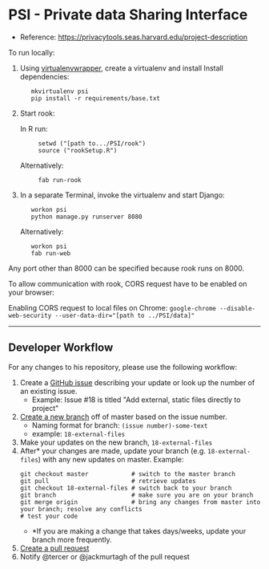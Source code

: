 # PSI - Private data Sharing Interface

- Reference: https://privacytools.seas.harvard.edu/project-description

To run locally:

1. Using [virtualenvwrapper](https://virtualenvwrapper.readthedocs.io/en/latest/), create a virtualenv and install Install dependencies: 

          mkvirtualenv psi
          pip install -r requirements/base.txt

2. Start rook:
  
      In R run: 

            setwd ("[path to.../PSI/rook")
            source ("rookSetup.R")

      Alternatively:

            fab run-rook
            
3. In a separate Terminal, invoke the virtualenv and start Django: 

          workon psi
          python manage.py runserver 8080

      Alternatively:

          workon psi
          fab run-web

Any port other than 8000 can be specified because rook runs on 8000. 

To allow communication with rook, CORS request have to be enabled on your browser:

Enabling CORS request to local files on Chrome:
`google-chrome --disable-web-security --user-data-dir="[path to ../PSI/data]"`

---

## Developer Workflow

For any changes to his repository, please use the following workflow:

1. Create a [GitHub issue](https://github.com/TwoRavens/PSI/issues) describing your update or look up the number of an existing issue.
    - Example: Issue #18 is titled "Add external, static files directly to project"
2. [Create a new branch](https://help.github.com/articles/creating-and-deleting-branches-within-your-repository/) off of master based on the issue number. 
    - Naming format for branch: `(issue number)-some-text`
    - example: `18-external-files`
3. Make your updates on the new branch, `18-external-files`
4. After* your changes are made, update your branch (e.g. `18-external-files`) with any new updates on master.  Example:
    ```
    git checkout master            # switch to the master branch
    git pull                       # retrieve updates
    git checkout 18-external-files # switch back to your branch
    git branch                     # make sure you are on your branch
    git merge origin               # bring any changes from master into your branch; resolve any conflicts
    # test your code
    ```
    - *If you are making a change that takes days/weeks, update your branch more frequently.
5. [Create a pull request](https://help.github.com/articles/creating-a-pull-request/#creating-the-pull-request)
6. Notify @tercer or @jackmurtagh of the pull request
